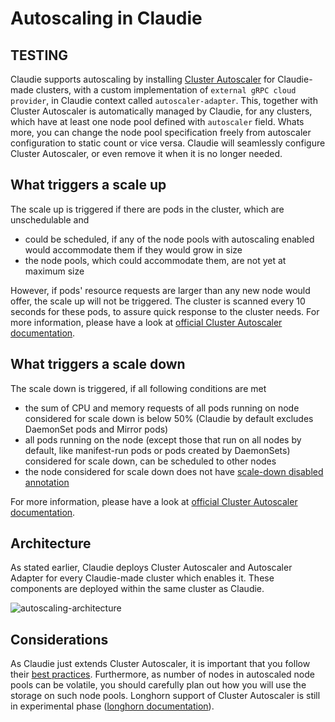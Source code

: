 # Autoscaling in Claudie

## TESTING

Claudie supports autoscaling by installing [Cluster Autoscaler](https://github.com/kubernetes/autoscaler/tree/master/cluster-autoscaler) for Claudie-made clusters, with a custom implementation of `external gRPC cloud provider`, in Claudie context called `autoscaler-adapter`. This, together with Cluster Autoscaler is automatically managed by Claudie, for any clusters, which have at least one node pool defined with `autoscaler` field. Whats more, you can change the node pool specification freely from autoscaler configuration to static count or vice versa. Claudie will seamlessly configure Cluster Autoscaler, or even remove it when it is no longer needed.

## What triggers a scale up

The scale up is triggered if there are pods in the cluster, which are unschedulable and

- could be scheduled, if any of the node pools with autoscaling enabled would accommodate them if they would grow in size
- the node pools, which could accommodate them, are not yet at maximum size

However, if pods' resource requests are larger than any new node would offer, the scale up will not be triggered. The cluster is scanned every 10 seconds for these pods, to assure quick response to the cluster needs. For more information, please have a look at [official Cluster Autoscaler documentation](https://github.com/kubernetes/autoscaler/blob/master/cluster-autoscaler/FAQ.md#how-does-scale-up-work).

## What triggers a scale down

The scale down is triggered, if all following conditions are met

- the sum of CPU and memory requests of all pods running on node considered for scale down is below 50% (Claudie by default excludes DaemonSet pods and Mirror pods)
- all pods running on the node (except those that run on all nodes by default, like manifest-run pods or pods created by DaemonSets) considered for scale down,  can be scheduled to other nodes
- the node considered for scale down does not have [scale-down disabled annotation](https://github.com/kubernetes/autoscaler/blob/master/cluster-autoscaler/FAQ.md#how-can-i-prevent-cluster-autoscaler-from-scaling-down-a-particular-node)

For more information, please have a look at [official Cluster Autoscaler documentation](https://github.com/kubernetes/autoscaler/blob/master/cluster-autoscaler/FAQ.md#how-does-scale-down-work).

## Architecture

As stated earlier, Claudie deploys Cluster Autoscaler and Autoscaler Adapter for every Claudie-made cluster which enables it. These components are deployed within the same cluster as Claudie.

![autoscaling-architecture](autoscaling.png)

## Considerations

As Claudie just extends Cluster Autoscaler, it is important that you follow their [best practices](https://github.com/kubernetes/autoscaler/blob/master/cluster-autoscaler/FAQ.md#what-are-the-key-best-practices-for-running-cluster-autoscaler). Furthermore, as number of nodes in autoscaled node pools can be volatile, you should carefully plan out how you will use the storage on such node pools. Longhorn support of Cluster Autoscaler is still in experimental phase ([longhorn documentation](https://longhorn.io/docs/1.4.0/high-availability/k8s-cluster-autoscaler/)).
